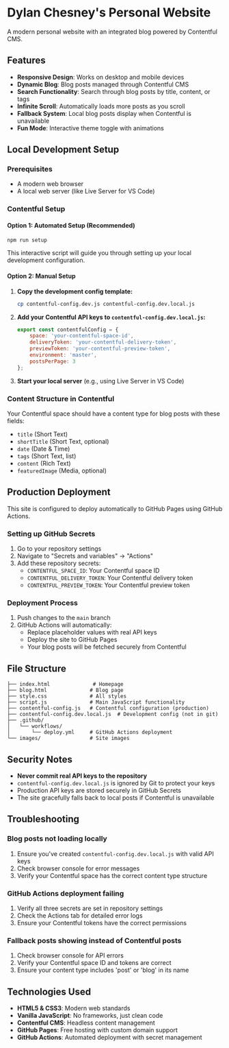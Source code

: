 # Dylan Chesney's Personal Website

A modern personal website with an integrated blog powered by Contentful CMS.

## Features

- **Responsive Design**: Works on desktop and mobile devices
- **Dynamic Blog**: Blog posts managed through Contentful CMS
- **Search Functionality**: Search through blog posts by title, content, or tags
- **Infinite Scroll**: Automatically loads more posts as you scroll
- **Fallback System**: Local blog posts display when Contentful is unavailable
- **Fun Mode**: Interactive theme toggle with animations

## Local Development Setup

### Prerequisites
- A modern web browser
- A local web server (like Live Server for VS Code)

### Contentful Setup

#### Option 1: Automated Setup (Recommended)
```bash
npm run setup
```
This interactive script will guide you through setting up your local development configuration.

#### Option 2: Manual Setup
1. **Copy the development config template:**
   ```bash
   cp contentful-config.dev.js contentful-config.dev.local.js
   ```

2. **Add your Contentful API keys to `contentful-config.dev.local.js`:**
   ```javascript
   export const contentfulConfig = {
       space: 'your-contentful-space-id',
       deliveryToken: 'your-contentful-delivery-token',
       previewToken: 'your-contentful-preview-token',
       environment: 'master',
       postsPerPage: 3
   };
   ```

3. **Start your local server** (e.g., using Live Server in VS Code)

### Content Structure in Contentful

Your Contentful space should have a content type for blog posts with these fields:
- `title` (Short Text)
- `shortTitle` (Short Text, optional)
- `date` (Date & Time)
- `tags` (Short Text, list)
- `content` (Rich Text)
- `featuredImage` (Media, optional)

## Production Deployment

This site is configured to deploy automatically to GitHub Pages using GitHub Actions.

### Setting up GitHub Secrets

1. Go to your repository settings
2. Navigate to "Secrets and variables" → "Actions"
3. Add these repository secrets:
   - `CONTENTFUL_SPACE_ID`: Your Contentful space ID
   - `CONTENTFUL_DELIVERY_TOKEN`: Your Contentful delivery token
   - `CONTENTFUL_PREVIEW_TOKEN`: Your Contentful preview token

### Deployment Process

1. Push changes to the `main` branch
2. GitHub Actions will automatically:
   - Replace placeholder values with real API keys
   - Deploy the site to GitHub Pages
   - Your blog posts will be fetched securely from Contentful

## File Structure

```
├── index.html              # Homepage
├── blog.html              # Blog page
├── style.css              # All styles
├── script.js              # Main JavaScript functionality
├── contentful-config.js   # Contentful configuration (production)
├── contentful-config.dev.local.js  # Development config (not in git)
├── .github/
│   └── workflows/
│       └── deploy.yml     # GitHub Actions deployment
└── images/                # Site images
```

## Security Notes

- **Never commit real API keys to the repository**
- `contentful-config.dev.local.js` is ignored by Git to protect your keys
- Production API keys are stored securely in GitHub Secrets
- The site gracefully falls back to local posts if Contentful is unavailable

## Troubleshooting

### Blog posts not loading locally
1. Ensure you've created `contentful-config.dev.local.js` with valid API keys
2. Check browser console for error messages
3. Verify your Contentful space has the correct content type structure

### GitHub Actions deployment failing
1. Verify all three secrets are set in repository settings
2. Check the Actions tab for detailed error logs
3. Ensure your Contentful tokens have the correct permissions

### Fallback posts showing instead of Contentful posts
1. Check browser console for API errors
2. Verify your Contentful space ID and tokens are correct
3. Ensure your content type includes 'post' or 'blog' in its name

## Technologies Used

- **HTML5 & CSS3**: Modern web standards
- **Vanilla JavaScript**: No frameworks, just clean code
- **Contentful CMS**: Headless content management
- **GitHub Pages**: Free hosting with custom domain support
- **GitHub Actions**: Automated deployment with secret management
